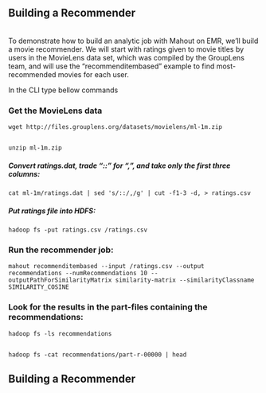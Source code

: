 <h2>Building a Recommender</h2><br>
To demonstrate how to build an analytic job with Mahout on EMR, we’ll build a movie recommender. We will start with ratings given to movie titles by users in the MovieLens data set, which was compiled by the GroupLens team, and will use the “recommenditembased” example to find most-recommended movies for each user.

<br>

In the CLI type bellow commands
<br>
<h3>Get the MovieLens data</h3>
<code>wget http://files.grouplens.org/datasets/movielens/ml-1m.zip

unzip ml-1m.zip</code>

<h5>Convert ratings.dat, trade “::” for “,”, and take only the first three columns:</h5>
<code>cat ml-1m/ratings.dat | sed 's/::/,/g' | cut -f1-3 -d, > ratings.csv</code>

<h5>Put ratings file into HDFS:</h5>
<code>hadoop fs -put ratings.csv /ratings.csv</code>

<h3>Run the recommender job:</h3>
<code>mahout recommenditembased --input /ratings.csv --output recommendations --numRecommendations 10 --outputPathForSimilarityMatrix similarity-matrix --similarityClassname SIMILARITY_COSINE</code>

<h3>Look for the results in the part-files containing the recommendations:</h3>
<code>hadoop fs -ls recommendations

hadoop fs -cat recommendations/part-r-00000 | head</code>

<h2>Building a Recommender</h2><br>

